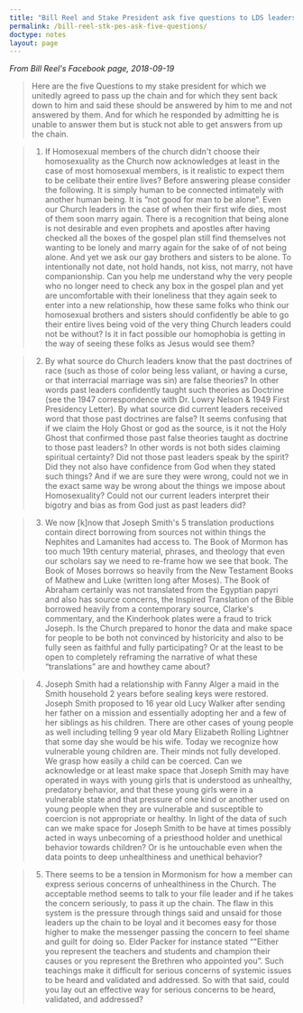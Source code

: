 ```yaml
---
title: "Bill Reel and Stake President ask five questions to LDS leadership"
permalink: /bill-reel-stk-pes-ask-five-questions/
doctype: notes
layout: page
---
```


_From Bill Reel's Facebook page, 2018-09-19_

> Here are the five Questions to my stake president for which we unitedly agreed to pass up the chain and for which they sent back down to him and said these should be answered by him to me and not answered by them. And for which he responded by admitting he is unable to answer them but is stuck not able to get answers from up the chain.

> 1. If Homosexual members of the church didn't choose their homosexuality as the Church now acknowledges at least in the case of most homosexual members, is it realistic to expect them to be celibate their entire lives? Before answering please consider the following. It is simply human to be connected intimately with another human being. It is “not good for man to be alone”. Even our Church leaders in the case of when their first wife dies, most of them soon marry again. There is a recognition that being alone is not desirable and even prophets and apostles after having checked all the boxes of the gospel plan still find themselves not wanting to be lonely and marry again for the sake of of not being alone. And yet we ask our gay brothers and sisters to be alone. To intentionally not date, not hold hands, not kiss, not marry, not have companionship. Can you help me understand why the very people who no longer need to check any box in the gospel plan and yet are uncomfortable with their loneliness that they again seek to enter into a new relationship, how these same folks who think our homosexual brothers and sisters should confidently be able to go their entire lives being void of the very thing Church leaders could not be without? Is it in fact possible our homophobia is getting in the way of seeing these folks as Jesus would see them?

> 2. By what source do Church leaders know that the past doctrines of race (such as those of color being less valiant, or having a curse, or that interracial marriage was sin) are false theories? In other words past leaders confidently taught such theories as Doctrine (see the 1947 correspondence with Dr. Lowry Nelson & 1949 First Presidency Letter). By what source did current leaders received word that those past doctrines are false? It seems confusing that if we claim the Holy Ghost or god as the source, is it not the Holy Ghost that confirmed those past false theories taught as doctrine to those past leaders? In other words is not both sides claiming spiritual certainty? Did not those past leaders speak by the spirit? Did they not also have confidence from God when they stated such things? And if we are sure they were wrong, could not we in the exact same way be wrong about the things we impose about Homosexuality? Could not our current leaders interpret their bigotry and bias as from God just as past leaders did?

> 3. We now [k]now that Joseph Smith's 5 translation productions contain direct borrowing from sources not within things the Nephites and Lamanites had access to. The Book of Mormon has too much 19th century material, phrases, and theology that even our scholars say we need to re-frame how we see that book. The Book of Moses borrows so heavily from the New Testament Books of Mathew and Luke (written long after Moses). The Book of Abraham certainly was not translated from the Egyptian papyri and also has source concerns, the Inspired Translation of the Bible borrowed heavily from a contemporary source, Clarke's commentary, and the Kinderhook plates were a fraud to trick Joseph. Is the Church prepared to honor the data and make space for people to be both not convinced by historicity and also to be fully seen as faithful and fully participating? Or at the least to be open to completely reframing the narrative of what these “translations” are and howthey came about?

> 4. Joseph Smith had a relationship with Fanny Alger a maid in the Smith household 2 years before sealing keys were restored. Joseph Smith proposed to 16 year old Lucy Walker after sending her father on a mission and essentially adopting her and a few of her siblings as his children. There are other cases of young people as well including telling 9 year old Mary Elizabeth Rolling Lightner that some day she would be his wife. Today we recognize how vulnerable young children are. Their minds not fully developed. We grasp how easily a child can be coerced. Can we acknowledge or at least make space that Joseph Smith may have operated in ways with young girls that is understood as unhealthy, predatory behavior, and that these young girls were in a vulnerable state and that pressure of one kind or another used on young people when they are vulnerable and susceptible to coercion is not appropriate or healthy. In light of the data of such can we make space for Joseph Smith to be have at times possibly acted in ways unbecoming of a priesthood holder and unethical behavior towards children? Or is he untouchable even when the data points to deep unhealthiness and unethical behavior?

> 5. There seems to be a tension in Mormonism for how a member can express serious concerns of unhealthiness in the Church. The acceptable method seems to talk to your file leader and if he takes the concern seriously, to pass it up the chain. The flaw in this system is the pressure through things said and unsaid for those leaders up the chain to be loyal and it becomes easy for those higher to make the messenger passing the concern to feel shame and guilt for doing so. Elder Packer for instance stated “"Either you represent the teachers and students and champion their causes or you represent the Brethren who appointed you”. Such teachings make it difficult for serious concerns of systemic issues to be heard and validated and addressed. So with that said, could you lay out an effective way for serious concerns to be heard, validated, and addressed?
